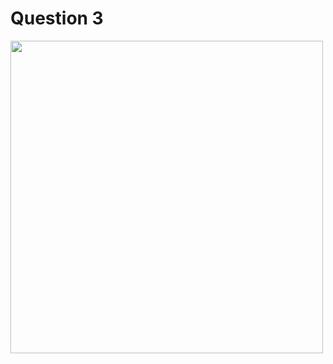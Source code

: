 # Question 3

<img src="https://github.com/Webwiznitr/DebugBattle2023v2/assets/96954448/e71039d6-73a4-4a26-98cd-759829eb1a47" width=500 />

